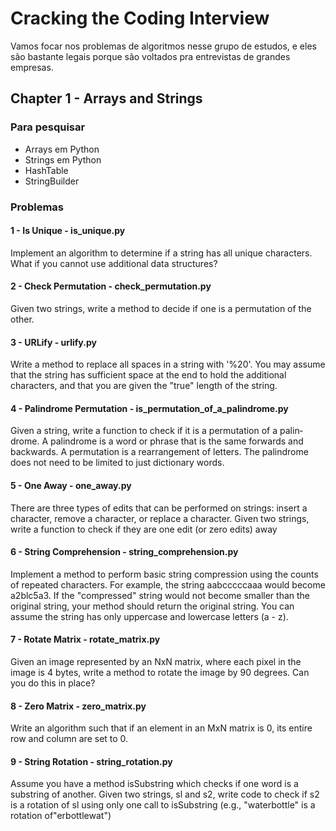 # Cracking the Coding Interview

Vamos focar nos problemas de algoritmos nesse grupo de estudos, e eles são bastante legais porque são voltados pra entrevistas de grandes empresas.


## Chapter 1 - Arrays and Strings

### Para pesquisar

- Arrays em Python
- Strings em Python
- HashTable
- StringBuilder

### Problemas

#### 1 - Is Unique - is_unique.py

Implement an algorithm to determine if a string has all unique characters. What if you cannot use additional data structures?

#### 2 - Check Permutation - check_permutation.py

Given two strings, write a method to decide if one is a permutation of the other.

#### 3 - URLify - urlify.py

Write a method to replace all spaces in a string with '%20'. You may assume that the string has sufficient space at the end to hold the additional characters, and that you are given the "true" length of the string. 

#### 4 - Palindrome Permutation - is_permutation_of_a_palindrome.py

Given a string, write a function to check if it is a permutation of a palin­drome. A palindrome is a word or phrase that is the same forwards and backwards. A permutation is a rearrangement of letters. The palindrome does not need to be limited to just dictionary words.

#### 5 - One Away - one_away.py

There are three types of edits that can be performed on strings: insert a character, remove a character, or replace a character. Given two strings, write a function to check if they are one edit (or zero edits) away

#### 6 - String Comprehension - string_comprehension.py

Implement a method to perform basic string compression using the counts of repeated characters. For example, the string aabcccccaaa would become a2blc5a3. If the "compressed" string would not become smaller than the original string, your method should return the original string. You can assume the string has only uppercase and lowercase letters (a - z).

#### 7 - Rotate Matrix - rotate_matrix.py

Given an image represented by an NxN matrix, where each pixel in the image is 4 bytes, write a method to rotate the image by 90 degrees. Can you do this in place?

#### 8 - Zero Matrix - zero_matrix.py

Write an algorithm such that if an element in an MxN matrix is 0, its entire row and column are set to 0.

#### 9 - String Rotation - string_rotation.py

Assume you have a method isSubstring which checks if one word is a substring of another. Given two strings, sl and s2, write code to check if s2 is a rotation of sl using only one call to isSubstring (e.g., "waterbottle" is a rotation of"erbottlewat")